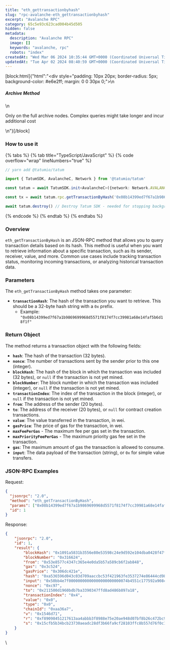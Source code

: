 ```yaml
---
title: "eth_gettransactionbyhash"
slug: "rpc-avalanche-eth_gettransactionbyhash"
excerpt: "Avalanche RPC"
category: 65c5e93c623cad004b45d505
hidden: false
metadata: 
  description: "Avalanche RPC"
  image: []
  keywords: "avalanche, rpc"
  robots: "index"
createdAt: "Wed Mar 06 2024 10:35:44 GMT+0000 (Coordinated Universal Time)"
updatedAt: "Tue Apr 02 2024 08:40:59 GMT+0000 (Coordinated Universal Time)"
---
```

[block:html]{"html":"<div style=\"padding: 10px 20px; border-radius: 5px; background-color: #e6e2ff; margin: 0 0 30px 0;\">\n  <h5>Archive Method</h5>\n  <p>Only on the full archive nodes. Complex queries might take longer and incur additional cost</p>\n</div>"}[/block]

### How to use it

{% tabs %}
{% tab title="TypeScript/JavaScript" %}
{% code overflow="wrap" lineNumbers="true" %}
```typescript
// yarn add @tatumio/tatum

import { TatumSDK, AvalancheC, Network } from '@tatumio/tatum'

const tatum = await TatumSDK.init<AvalancheC>({network: Network.AVALANCHE_C})

const tx = await tatum.rpc.getTransactionByHash('0x08b14399ed7f67a1b9869699968d5571f8174f7cc39981a68e14faf5b6d18f1f')

await tatum.destroy() // Destroy Tatum SDK - needed for stopping background jobs
```
{% endcode %}
{% endtab %}
{% endtabs %}

### Overview

`eth_getTransactionByHash` is an JSON-RPC method that allows you to query transaction details based on its hash. This method is useful when you want to retrieve information about a specific transaction, such as its sender, receiver, value, and more. Common use cases include tracking transaction status, monitoring incoming transactions, or analyzing historical transaction data.

### Parameters

The `eth_getTransactionByHash` method takes one parameter:

* **`transactionHash`**: The hash of the transaction you want to retrieve. This should be a 32-byte hash string with a `0x` prefix.
  * Example: `"0x08b14399ed7f67a1b9869699968d5571f8174f7cc39981a68e14faf5b6d18f1f"`

### Return Object

The method returns a transaction object with the following fields:

* **`hash`**: The hash of the transaction (32 bytes).
* **`nonce`**: The number of transactions sent by the sender prior to this one (integer).
* **`blockHash`**: The hash of the block in which the transaction was included (32 bytes), or `null` if the transaction is not yet mined.
* **`blockNumber`**: The block number in which the transaction was included (integer), or `null` if the transaction is not yet mined.
* **`transactionIndex`**: The index of the transaction in the block (integer), or `null` if the transaction is not yet mined.
* **`from`**: The address of the sender (20 bytes).
* **`to`**: The address of the receiver (20 bytes), or `null` for contract creation transactions.
* **`value`**: The value transferred in the transaction, in wei.
* **`gasPrice`**: The price of gas for the transaction, in wei.
* **`maxFeePerGas`** - The maximum fee per gas set in the transaction.
* **`maxPriorityFeePerGas`** - The maximum priority gas fee set in the transaction.
* **`gas`**: The maximum amount of gas the transaction is allowed to consume.
* **`input`**: The data payload of the transaction (string), or `0x` for simple value transfers.

### JSON-RPC Examples

Request:

```json
{
  "jsonrpc": "2.0",
  "method": "eth_getTransactionByHash",
  "params": ["0x08b14399ed7f67a1b9869699968d5571f8174f7cc39981a68e14faf5b6d18f1f"],
  "id": 1
}
```

Response:

```json
{
    "jsonrpc": "2.0",
    "id": 1,
    "result": {
        "blockHash": "0x1091a5831b3556e80e53598c24e9d592e104dba0428f47f94c61523eb52d09d8",
        "blockNumber": "0x316624",
        "from": "0x53e8577c4347c365e4e0da5b57a589cb6f2ab848",
        "gas": "0x3c524",
        "gasPrice": "0x306dc421e",
        "hash": "0xa536596d043c03d709aaccbc53f421963fe3537274e86444cd984404cf9ecb13",
        "input": "0x50bb4e7f00000000000000000000000074b4551c177592a908c6ab9ce671bfe8c1b5bd40000000000000000000000000000000000000000000000000000056b990e70e000000000000000000000000000000000000000000000000000000000000000060000000000000000000000000000000000000000000000000000000000000006068747470733a2f2f6574682d6d61696e6e65742e672e616c6368656d792e636f6d2f76322f72646f704c505054424a31536f786b2d555179306b7464676f4b45326146637a2f6765744e4654732f3f6f776e65723d766974616c696b2e657468",
        "nonce": "0xc97",
        "to": "0x211500d1960bdb7ba3390347ffd8ad486b897a18",
        "transactionIndex": "0x4",
        "value": "0x0",
        "type": "0x0",
        "chainId": "0xaa36a7",
        "v": "0x1546d71",
        "r": "0xf89098451217613aa4abbb3f8988e75e20ae948d07bf8b26c472bc9bda50c9d9",
        "s": "0x15cfb5b34bcb23730aeadc28df3b66fa9cf28103ffc8b557d76f0c1df078028e"
    }
}
```

\
